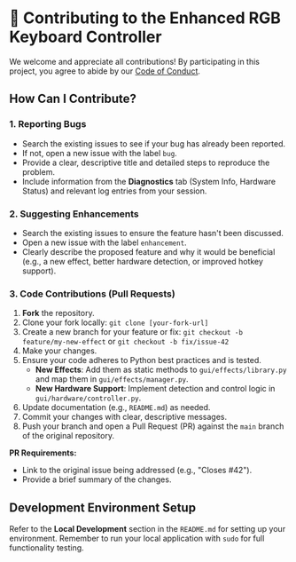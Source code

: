 # 🤝 Contributing to the Enhanced RGB Keyboard Controller

We welcome and appreciate all contributions! By participating in this project, you agree to abide by our [Code of Conduct](CODE_OF_CONDUCT.md).

## How Can I Contribute?

### 1. Reporting Bugs

* Search the existing issues to see if your bug has already been reported.
* If not, open a new issue with the label `bug`.
* Provide a clear, descriptive title and detailed steps to reproduce the problem.
* Include information from the **Diagnostics** tab (System Info, Hardware Status) and relevant log entries from your session.

### 2. Suggesting Enhancements

* Search the existing issues to ensure the feature hasn't been discussed.
* Open a new issue with the label `enhancement`.
* Clearly describe the proposed feature and why it would be beneficial (e.g., a new effect, better hardware detection, or improved hotkey support).

### 3. Code Contributions (Pull Requests)

1.  **Fork** the repository.
2.  Clone your fork locally: `git clone [your-fork-url]`
3.  Create a new branch for your feature or fix: `git checkout -b feature/my-new-effect` or `git checkout -b fix/issue-42`
4.  Make your changes.
5.  Ensure your code adheres to Python best practices and is tested.
    * **New Effects**: Add them as static methods to `gui/effects/library.py` and map them in `gui/effects/manager.py`.
    * **New Hardware Support**: Implement detection and control logic in `gui/hardware/controller.py`.
6.  Update documentation (e.g., `README.md`) as needed.
7.  Commit your changes with clear, descriptive messages.
8.  Push your branch and open a Pull Request (PR) against the `main` branch of the original repository.

**PR Requirements:**
* Link to the original issue being addressed (e.g., "Closes #42").
* Provide a brief summary of the changes.

## Development Environment Setup

Refer to the **Local Development** section in the `README.md` for setting up your environment. Remember to run your local application with `sudo` for full functionality testing.

